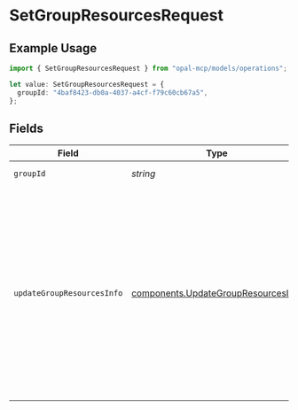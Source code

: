 # SetGroupResourcesRequest

## Example Usage

```typescript
import { SetGroupResourcesRequest } from "opal-mcp/models/operations";

let value: SetGroupResourcesRequest = {
  groupId: "4baf8423-db0a-4037-a4cf-f79c60cb67a5",
};
```

## Fields

| Field                                                                                                                                                                                                             | Type                                                                                                                                                                                                              | Required                                                                                                                                                                                                          | Description                                                                                                                                                                                                       | Example                                                                                                                                                                                                           |
| ----------------------------------------------------------------------------------------------------------------------------------------------------------------------------------------------------------------- | ----------------------------------------------------------------------------------------------------------------------------------------------------------------------------------------------------------------- | ----------------------------------------------------------------------------------------------------------------------------------------------------------------------------------------------------------------- | ----------------------------------------------------------------------------------------------------------------------------------------------------------------------------------------------------------------- | ----------------------------------------------------------------------------------------------------------------------------------------------------------------------------------------------------------------- |
| `groupId`                                                                                                                                                                                                         | *string*                                                                                                                                                                                                          | :heavy_check_mark:                                                                                                                                                                                                | The ID of the group.                                                                                                                                                                                              | 4baf8423-db0a-4037-a4cf-f79c60cb67a5                                                                                                                                                                              |
| `updateGroupResourcesInfo`                                                                                                                                                                                        | [components.UpdateGroupResourcesInfo](../../models/components/updategroupresourcesinfo.md)                                                                                                                        | :heavy_check_mark:                                                                                                                                                                                                | N/A                                                                                                                                                                                                               | {<br/>"group_resources": [<br/>{<br/>"resource_id": "1520617d-e72a-47f5-a84c-693817ab48ad2",<br/>"access_level_remote_id": ""<br/>},<br/>{<br/>"resource_id": "6f99639b-7928-4043-8184-47cbc6766145",<br/>"access_level_remote_id": "write"<br/>}<br/>]<br/>} |